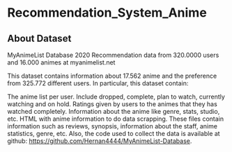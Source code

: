 # Recommendation_System_Anime

## About Dataset
MyAnimeList Database 2020
Recommendation data from 320.0000 users and 16.000 animes at myanimelist.net

This dataset contains information about 17.562 anime and the preference from 325.772 different users. In particular, this dataset contain:

The anime list per user. Include dropped, complete, plan to watch, currently watching and on hold.
Ratings given by users to the animes that they has watched completely.
Information about the anime like genre, stats, studio, etc.
HTML with anime information to do data scrapping. These files contain information such as reviews, synopsis, information about the staff, anime statistics, genre, etc.
Also, the code used to collect the data is available at github: https://github.com/Hernan4444/MyAnimeList-Database.


